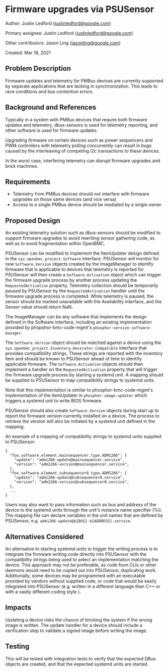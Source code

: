 # Firmware upgrades via PSUSensor

Author: Justin Ledford (justinledford@google.com)

Primary assignee: Justin Ledford (justinledford@google.com)

Other contributors: Jason Ling (jasonling@google.com)

Created: Mar 18, 2021

## Problem Description

Firmware updates and telemetry for PMBus devices are currently supported by
separate applications that are lacking in synchronization. This leads to race
conditions and bus contention errors.

## Background and References

Typically in a system with PMBus devices that require both firmware updates and
telemetry, dbus-sensors is used for telemetry reporting, and other software is
used for firmware updates.

Upgrading firmware on certain devices such as power sequencers and PWM
controllers with telemetry polling concurrently can result in bugs caused
by the interleaving of competing i2c transactions to these devices.

In the worst case, interfering telemetry can disrupt firmware upgrades and
brick machines.

## Requirements

-   Telemetry from PMBus devices should not interfere with firmware upgrades on
    those same devices (and vice versa)
-   Access to a single PMBus device should be mediated by a single owner

## Proposed Design

An existing telemetry solution such as dbus-sensors should be modified to
support firmware upgrades to avoid rewriting sensor gathering code, as well as
to avoid fragmentation within OpenBMC.

PSUSensor can be modified to implement the ItemUpdater design defined in the
`xyz.openbmc_project.Software` interface. PSUSensor will monitor for new
`Software.Version` objects created by the ImageManager to identify firmware that
is applicable to devices that telemetry is reported for. PSUSensor will then
create a `Software.Activation` object which can trigger the firmware upgrade
process by another process updating the `RequestedActivation` property.
Telemetry collection should be temporarily paused by PSUSensor by the
`RequestedActivation` handler until the firmware upgrade process is completed.
While telemetry is paused, the sensor should be marked unavailable with
the Availability interface, and the Sensor value should return NaN.

The ImageManager can be any software that implements the design defined in the
Software interface, including an existing implementation provided by
phopshor-bmc-code-mgmt's `phosphor-version-software-manager`.

The `Software.Version` object should be matched against a device using the
`xyz.openbmc_project.Inventory.Decorator.Compatible` interface that provides
compatibility strings. These strings are reported with the inventory item and
should be known to PSUSensor ahead of time to identify applicable firmware. The
`Software.Activation` objects should then implement a handler on the
`RequestedActivation` property that will trigger the firmware upgrade process by
starting a systemd unit. A mapping should be supplied to PSUSensor to map
compatibility strings to systemd units.

Note that this implementation is similar to phosphor-bmc-code-mgmt's
implementation of the ItemUpdater in `phosphor-image-updater` which triggers a
systemd unit to write BIOS firmware.

PSUSensor should also create `Software.Version` objects during start up to
report the firmware version currently installed on a device. The process to
retrieve the version will also be initiated by a systemd unit defined in the
mapping.

An example of a mapping of compatibility strings to systemd units supplied to
PSUSensor:

```
{
  "foo.software.element.mainsequencer.type.ADM1266": {
    "update": "adm1266-update@mainsequencer.service",
    "version": "adm1266-version@mainsequencer.service",
  },
  "foo.software.element.subsequencer0.type.ADM1266": {
    "update": "adm1266-update@subsequencer0.service",
    "version": "adm1266-version@subsequencer0.service",
  },
  ...
}
```

Users may also want to pass information such as bus and address of the device to
the systemd units through the unit's instance name specifier (%i). The mapping
file can declare variables in the unit names that are defined by PSUSensor, e.g.
`adm1266-update@${BUS}-${ADDRESS}.service`.

## Alternatives Considered

An alternative to starting systemd units to trigger the writing process is to
integrate the firmware writing code directly into PSUSensor with the
compatibility strings being used to select an implementation matching the
device. This approach may not be preferable, as code from CLIs or other daemons
would need to be copied out into PSUSensor, duplicating work. Additionally, some
devices may be programmed with an executable provided by vendors without
supplied code, or code that would be easily integrated into PSUSensor (e.g.
written in a different language than C++ or with a vastly different coding style
).

## Impacts

Updating a device risks the chance of bricking the system if the wrong image is
written. The update handler for a device should include a verification step to
validate a signed image before writing the image.

## Testing

This will be tested with integration tests to verify that the expected DBus
objects are created, and that the expected systemd units are started.
